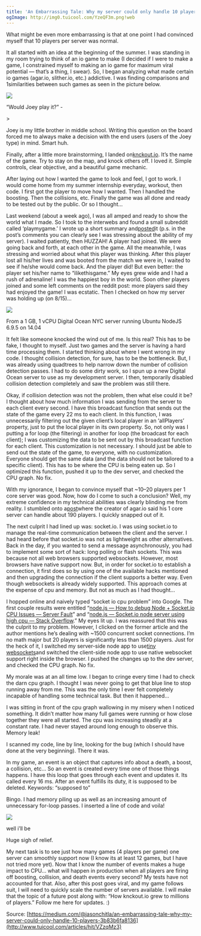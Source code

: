 ```yaml
---
title: 'An Embarrassing Tale: Why my server could only handle 10 players'
ogImage: http://img0.tuicool.com/YzeQF3m.png!web
---
```


What might be even more embarrassing is that at one point I had convinced myself that 10 players per server was normal.

It all started with an idea at the beginning of the summer. I was standing in my room trying to think of an io game to make \(I decided if I were to make a game, I constrained myself to making an io game for maximum viral potential — that’s a thing, I swear\). So, I began analyzing what made certain io games \(agar.io, slither.io, etc.\) addictive. I was finding comparisons and 1similarities between such games as seen in the picture below.

![](http://img2.tuicool.com/MfMNjeJ.png!web)

“Would Joey play it?” -

&gt;

 Joey is my little brother in middle school. Writing this question on the board forced me to always make a decision with the end users \(users of the Joey type\) in mind. Smart huh.

Finally, after a little more brainstorming, I landed on[knckout.io](http://knckout.io/). It’s the name of the game. Try to stay on the map, and knock others off. I loved it. Simple controls, clear objective, and a beautiful game mechanic.

After laying out how I wanted the game to look and feel, I got to work. I would come home from my summer internship everyday, workout, then code. I first got the player to move how I wanted. Then I handled the boosting. Then the collisions, etc. Finally the game was all done and ready to be tested out by the public. Or so I thought…

Last weekend \(about a week ago\), I was all amped and ready to show the world what I made. So I took to the interwebs and found a small subreddit called ‘playmygame.’ I wrote up a short summary and[posted](https://www.reddit.com/r/playmygame/comments/6tr4o2/knckoutio/)it \(p.s. in the post’s comments you can clearly see I was stressing about the ability of my server\). I waited patiently, then HUZZAH! A player had joined. We were going back and forth, at each other in the game. All the meanwhile, I was stressing and worried about what this player was thinking. After this player lost all his/her lives and was booted from the match we were in, I waited to see if he/she would come back. And the player did! But even better: the player set his/her name to “ilikethisgame.” My eyes grew wide and I had a rush of adrenaline! I was the happiest boy in the world. Soon other players joined and some left comments on the reddit post: more players said they had enjoyed the game! I was ecstatic. Then I checked on how my server was holding up \(on 8/15\)…

![](http://img2.tuicool.com/Ef6Njij.png!web)

From a 1 GB, 1 vCPU Digital Ocean NYC server running Ubuntu NodeJS 6.9.5 on 14.04

It felt like someone knocked the wind out of me. Is this real? This has to be fake, I thought to myself. Just two games and the server is having a hard time processing them. I started thinking about where I went wrong in my code. I thought collision detection, for sure, has to be the bottleneck. But, I was already using quadtrees to help narrow down the number of collision detection passes. I had to do some dirty work, so I spun up a new Digital Ocean server to use as my development server. I then, temporarily disabled collision detection completely and saw the problem was still there.

Okay, if collision detection was not the problem, then what else could it be? I thought about how much information I was sending from the server to each client every second. I have this broadcast function that sends out the state of the game every 22 ms to each client. In this function, I was unnecessarily filtering out the given client’s local player in an ‘allPlayers’ property, just to put the local player in its own property. So, not only was I putting a for loop \(the filtering\) in another for loop \(the broadcast for each client\); I was customizing the data to be sent out by this broadcast function for each client. This customization is not necessary. I should just be able to send out the state of the game, to everyone, with no customization. Everyone should get the same data \(and the data should not be tailored to a specific client\). This has to be where the CPU is being eaten up. So I optimized this function, pushed it up to the dev server, and checked the CPU graph. No fix.

With my ignorance, I began to convince myself that ~10–20 players per 1 core server was good. Now, how do I come to such a conclusion? Well, my extreme confidence in my technical abilities was clearly blinding me from reality. I stumbled onto a[post](https://news.ycombinator.com/item?id=13266692)where the creator of agar.io said his 1 core server can handle about 190 players. I quickly snapped out of it.

The next culprit I had lined up was: socket.io. I was using socket.io to manage the real-time communication between the client and the server. I had heard before that socket.io was not as lightweight as other alternatives. Back in the day, if you wanted to send a message asynchronously, you had to implement some sort of hack: long polling or flash sockets. This was because not all web browsers supported websockets. However, most browsers have native support now. But, in order for socket.io to establish a connection, it first does so by using one of the available hacks mentioned and then upgrading the connection if the client supports a better way. Even though websockets is already widely supported. This approach comes at the expense of cpu and memory. But not as much as I had thought…

I hopped online and naively typed “socket io cpu problem” into Google. The first couple results were entitled “[node.js — How to debug Node + Socket.io CPU Issues — Server Fault](https://serverfault.com/questions/498707/how-to-debug-node-socket-io-cpu-issues)” and “[node.js — Socket.io node server using high cpu — Stack Overflow](https://stackoverflow.com/questions/8687434/socket-io-node-server-using-high-cpu?rq=1).” My eyes lit up. I was reassured that this was the culprit to my problem. However, I clicked on the former article and the author mentions he’s dealing with ~1500 concurrent socket connections. I’m no math major but 20 players is significantly less than 1500 players. Just for the heck of it, I switched my server-side node app to use[tiny websockets](https://github.com/uNetworking/uWebSockets)and switched the client-side node app to use native websocket support right inside the browser. I pushed the changes up to the dev server, and checked the CPU graph. No fix.

My morale was at an all time low. I began to cringe every time I had to check the darn cpu graph. I thought I was never going to get that blue line to stop running away from me. This was the only time I ever felt completely incapable of handling some technical task. But then it happened…

I was sitting in front of the cpu graph wallowing in my misery when I noticed something. It didn’t matter how many full games were running or how close together they were all started. The cpu was increasing steadily at a constant rate. I had never stayed around long enough to observe this. Memory leak!

I scanned my code, line by line, looking for the bug \(which I should have done at the very beginning\). There it was.

In my game, an event is an object that captures info about a death, a boost, a collision, etc… So an event is created every time one of those things happens. I have this loop that goes through each event and updates it. Its called every 16 ms. After an event fulfills its duty, it is supposed to be deleted. Keywords: “supposed to”

Bingo. I had memory piling up as well as an increasing amount of unnecessary for-loop passes. I inserted a line of code and voila!

![](http://img0.tuicool.com/YzeQF3m.png!web)

well i’ll be

Huge sigh of relief.

My next task is to see just how many games \(4 players per game\) one server can smoothly support now \(I know its at least 12 games, but I have not tried more yet\). Now that I know the number of events makes a huge impact to CPU… what will happen in production when all players are firing off boosting, collision, and death events every second? My tests have not accounted for that. Also, after this post goes viral, and my game follows suit, I will need to quickly scale the number of servers available. I will make that the topic of a future post along with: “How knckout.io grew to millions of players.” Follow me here for updates. :\)



Source: [https://medium.com/@jasonchitla/an-embarrassing-tale-why-my-server-could-only-handle-10-players-3b83b6fa8136](http://www.tuicool.com/articles/hit/VZzqMz3)

